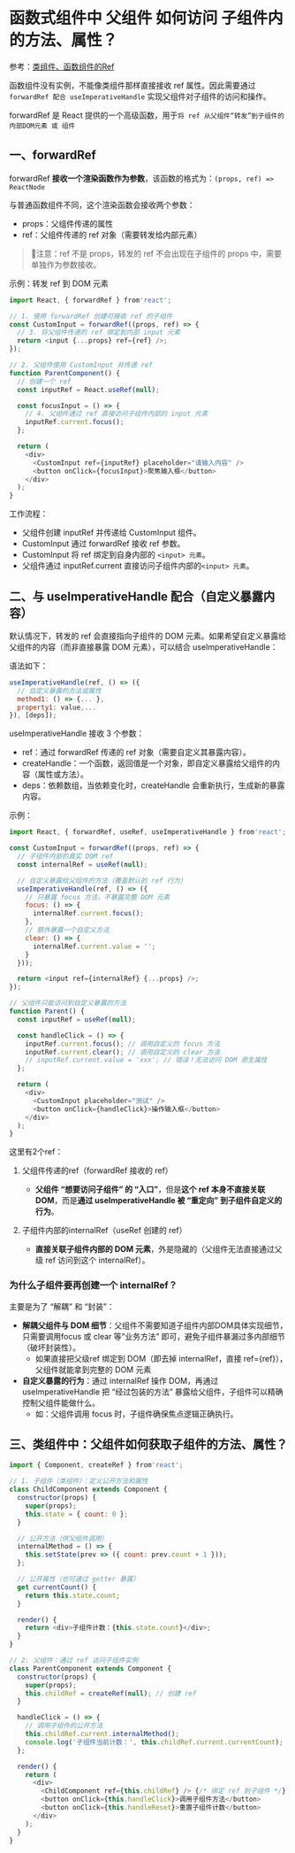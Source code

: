 # 函数式组件中 父组件 如何访问 子组件内的方法、属性？
参考：[类组件、函数组件的Ref ](./Ref.md)

函数组件没有实例，不能像类组件那样直接接收 ref 属性。因此需要通过```forwardRef 配合 useImperativeHandle``` 实现父组件对子组件的访问和操作。

forwardRef 是 React 提供的一个高级函数，用于```将 ref 从父组件“转发”到子组件的 内部DOM元素 或 组件```

## 一、forwardRef
forwardRef **接收一个渲染函数作为参数**，该函数的格式为：```(props, ref) => ReactNode```

与普通函数组件不同，这个渲染函数会接收两个参数：   
* props：父组件传递的属性
* ref：父组件传递的 ref 对象（需要转发给内部元素）
> 📢注意：ref 不是 props，转发的 ref 不会出现在子组件的 props 中，需要单独作为参数接收。

示例：转发 ref 到 DOM 元素

```js
import React, { forwardRef } from'react';

// 1. 使用 forwardRef 创建可接收 ref 的子组件
const CustomInput = forwardRef((props, ref) => {
  // 3. 将父组件传递的 ref 绑定到内部 input 元素
  return <input {...props} ref={ref} />;
});

// 2. 父组件使用 CustomInput 并传递 ref
function ParentComponent() {
  // 创建一个 ref
  const inputRef = React.useRef(null);

  const focusInput = () => {
    // 4. 父组件通过 ref 直接访问子组件内部的 input 元素
    inputRef.current.focus();
  };

  return (
    <div>
      <CustomInput ref={inputRef} placeholder="请输入内容" />
      <button onClick={focusInput}>聚焦输入框</button>
    </div>
  );
}
```

工作流程：
* 父组件创建 inputRef 并传递给 CustomInput 组件。
* CustomInput 通过 forwardRef 接收 ref 参数。
* CustomInput 将 ref 绑定到自身内部的 ```<input> 元素```。
* 父组件通过 inputRef.current 直接访问子组件内部的```<input> 元素```。

## 二、与 useImperativeHandle 配合（自定义暴露内容）

默认情况下，转发的 ref 会直接指向子组件的 DOM 元素。如果希望自定义暴露给父组件的内容（而非直接暴露 DOM 元素），可以结合 useImperativeHandle：

语法如下：
```js
useImperativeHandle(ref, () => ({
  // 自定义暴露的方法或属性
  method1: () => {... },
  property1: value,...
}), [deps]);
```
useImperativeHandle 接收 3 个参数：   
* ref：通过 forwardRef 传递的 ref 对象（需要自定义其暴露内容）。
* createHandle：一个函数，返回值是一个对象，即自定义暴露给父组件的内容（属性或方法）。
* deps：依赖数组，当依赖变化时，createHandle 会重新执行，生成新的暴露内容。

示例：
```js
import React, { forwardRef, useRef, useImperativeHandle } from'react';

const CustomInput = forwardRef((props, ref) => {
  // 子组件内部的真实 DOM ref
  const internalRef = useRef(null);

  // 自定义暴露给父组件的方法（覆盖默认的 ref 行为）
  useImperativeHandle(ref, () => ({
    // 只暴露 focus 方法，不暴露完整 DOM 元素
    focus: () => {
      internalRef.current.focus();
    },
    // 额外暴露一个自定义方法
    clear: () => {
      internalRef.current.value = '';
    }
  }));

  return <input ref={internalRef} {...props} />;
});

// 父组件只能访问到自定义暴露的方法
function Parent() {
  const inputRef = useRef(null);

  const handleClick = () => {
    inputRef.current.focus(); // 调用自定义的 focus 方法
    inputRef.current.clear(); // 调用自定义的 clear 方法
    // inputRef.current.value = 'xxx'; // 错误！无法访问 DOM 原生属性
  };

  return (
    <div>
      <CustomInput placeholder="测试" />
      <button onClick={handleClick}>操作输入框</button>
    </div>
  );
}
```

这里有2个ref：
1. 父组件传递的ref（forwardRef 接收的 ref）  
    * **父组件 “想要访问子组件” 的 “入口”**，但是**这个 ref 本身不直接关联 DOM**，而是**通过 useImperativeHandle 被 “重定向” 到子组件自定义的行为**。

2. 子组件内部的internalRef（useRef 创建的 ref）
    * **直接关联子组件内部的 DOM 元素**，外是隐藏的（父组件无法直接通过父级 ref 访问到这个 internalRef）。

### 为什么子组件要再创建一个 internalRef？
主要是为了 “解耦” 和 “封装”：
* **解耦父组件与 DOM 细节**：父组件不需要知道子组件内部DOM具体实现细节，只需要调用focus 或 clear 等“业务方法” 即可，避免子组件暴漏过多内部细节（破坏封装性）。
    * 如果直接把父级ref 绑定到 DOM（即去掉 internalRef，直接 ref={ref}），父组件就能拿到完整的 DOM 元素
* **自定义暴露的行为**：通过 internalRef 操作 DOM，再通过 useImperativeHandle 把 “经过包装的方法” 暴露给父组件，子组件可以精确控制父组件能做什么。
    * 如：父组件调用 focus 时，子组件确保焦点逻辑正确执行。


## 三、类组件中：父组件如何获取子组件的方法、属性？

```js
import { Component, createRef } from'react';

// 1. 子组件（类组件）：定义公开方法和属性
class ChildComponent extends Component {
  constructor(props) {
    super(props);
    this.state = { count: 0 };
  }

  // 公开方法（供父组件调用）
  internalMethod = () => {
    this.setState(prev => ({ count: prev.count + 1 }));
  };

  // 公开属性（也可通过 getter 暴露）
  get currentCount() {
    return this.state.count;
  }

  render() {
    return <div>子组件计数：{this.state.count}</div>;
  }
}

// 2. 父组件：通过 ref 访问子组件实例
class ParentComponent extends Component {
  constructor(props) {
    super(props);
    this.childRef = createRef(null); // 创建 ref
  }

  handleClick = () => {
    // 调用子组件的公开方法
    this.childRef.current.internalMethod();
    console.log('子组件当前计数：', this.childRef.current.currentCount);
  };

  render() {
    return (
      <div>
        <ChildComponent ref={this.childRef} /> {/* 绑定 ref 到子组件 */}
        <button onClick={this.handleClick}>调用子组件方法</button>
        <button onClick={this.handleReset}>重置子组件计数</button>
      </div>
    );
  }
}
```
